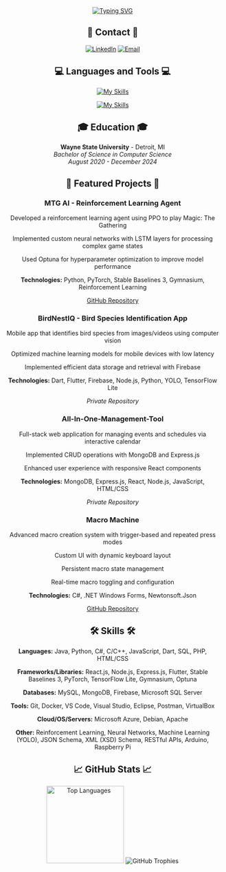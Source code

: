 <div align="center">

<div align="center">
    <a href="https://git.io/typing-svg"><img src="https://readme-typing-svg.herokuapp.com?font=Fira+Code&weight=500&size=30&pause=1000&color=2196F3&center=true&vCenter=true&width=600&lines=Carter+Rock;Software+Engineer;Computer+Science+Student" alt="Typing SVG" /></a>
</div>

## 📱 Contact 📱

[![LinkedIn](https://img.shields.io/badge/LinkedIn-0077B5?style=for-the-badge&logo=linkedin&logoColor=white)](https://www.linkedin.com/in/carterrock49/)
[![Email](https://img.shields.io/badge/Email-D14836?style=for-the-badge&logo=gmail&logoColor=white)](mailto:carterrock49@gmail.com)

## 💻 Languages and Tools 💻

[![My Skills](https://skillicons.dev/icons?i=java,python,javascript,dart,cpp,cs,html,css,react,nodejs,express,flutter,pytorch,tensorflow,mongodb)](https://skillicons.dev)

[![My Skills](https://skillicons.dev/icons?i=firebase,git,docker,azure,arduino,raspberrypi,vscode,visualstudio)](https://skillicons.dev)
## 🎓 Education 🎓

**Wayne State University** - Detroit, MI  
*Bachelor of Science in Computer Science*  
*August 2020 - December 2024*

## 🚀 Featured Projects 🚀

### MTG AI - Reinforcement Learning Agent

Developed a reinforcement learning agent using PPO to play Magic: The Gathering

Implemented custom neural networks with LSTM layers for processing complex game states

Used Optuna for hyperparameter optimization to improve model performance

**Technologies:** Python, PyTorch, Stable Baselines 3, Gymnasium, Reinforcement Learning

[GitHub Repository](https://github.com/CarterRock49/MTG-AI-Project)

### BirdNestIQ - Bird Species Identification App

Mobile app that identifies bird species from images/videos using computer vision

Optimized machine learning models for mobile devices with low latency

Implemented efficient data storage and retrieval with Firebase

**Technologies:** Dart, Flutter, Firebase, Node.js, Python, YOLO, TensorFlow Lite

*Private Repository*

### All-In-One-Management-Tool
Full-stack web application for managing events and schedules via interactive calendar

Implemented CRUD operations with MongoDB and Express.js

Enhanced user experience with responsive React components

**Technologies:** MongoDB, Express.js, React, Node.js, JavaScript, HTML/CSS

*Private Repository*

### Macro Machine
Advanced macro creation system with trigger-based and repeated press modes

Custom UI with dynamic keyboard layout

Persistent macro state management

Real-time macro toggling and configuration

**Technologies:** C#, .NET Windows Forms, Newtonsoft.Json

[GitHub Repository](https://github.com/CarterRock49/C_Sharp_Macro_Project)
  
## 🛠️ Skills 🛠️

**Languages:** Java, Python, C#, C/C++, JavaScript, Dart, SQL, PHP, HTML/CSS

**Frameworks/Libraries:** React.js, Node.js, Express.js, Flutter, Stable Baselines 3, PyTorch, TensorFlow Lite, Gymnasium, Optuna

**Databases:** MySQL, MongoDB, Firebase, Microsoft SQL Server

**Tools:** Git, Docker, VS Code, Visual Studio, Eclipse, Postman, VirtualBox

**Cloud/OS/Servers:** Microsoft Azure, Debian, Apache

**Other:** Reinforcement Learning, Neural Networks, Machine Learning (YOLO), JSON Schema, XML (XSD) Schema, RESTful APIs, Arduino, Raspberry Pi

## 📈 GitHub Stats 📈

<picture>
  <source 
    srcset="https://github-readme-stats.vercel.app/api/top-langs/?username=CarterRock49&layout=compact&theme=radical&hide_border=true&card_width=420&langs_count=8&size_weight=0.5&count_weight=0.5&hide=html,css"
    media="(prefers-color-scheme: dark)"
  />
  <source
    srcset="https://github-readme-stats.vercel.app/api/top-langs/?username=CarterRock49&layout=compact&theme=default&hide_border=true&card_width=420&langs_count=8&size_weight=0.5&count_weight=0.5&hide=html,css"
    media="(prefers-color-scheme: light)"
  />
  <img height="180em" src="https://github-readme-stats.vercel.app/api/top-langs/?username=CarterRock49&layout=compact&theme=radical&hide_border=true&card_width=420" alt="Top Languages" />
</picture>

<picture>
  <source 
    srcset="https://github-profile-trophy.vercel.app/?username=CarterRock49&theme=radical&column=4&margin-w=15&margin-h=15&no-bg=true&row=1"
    media="(prefers-color-scheme: dark)"
  />
  <source
    srcset="https://github-profile-trophy.vercel.app/?username=CarterRock49&theme=flat&column=4&margin-w=15&margin-h=15&no-bg=true&row=1"
    media="(prefers-color-scheme: light)"
  />
  <img src="https://github-profile-trophy.vercel.app/?username=CarterRock49&theme=radical&column=4&margin-w=15&margin-h=15&no-bg=true&row=1" alt="GitHub Trophies" />
</picture>

</div>
